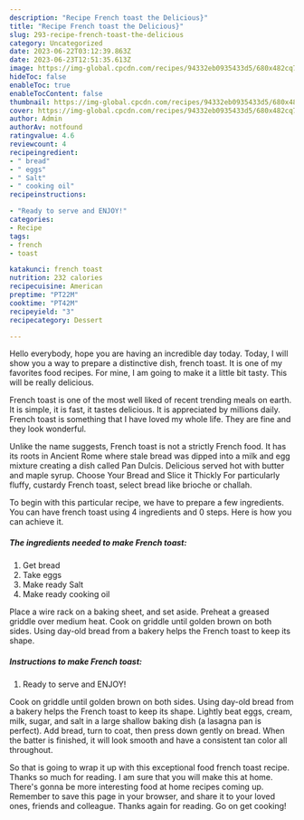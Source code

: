 ```yaml
---
description: "Recipe French toast the Delicious}"
title: "Recipe French toast the Delicious}"
slug: 293-recipe-french-toast-the-delicious
category: Uncategorized
date: 2023-06-22T03:12:39.863Z
date: 2023-06-23T12:51:35.613Z
image: https://img-global.cpcdn.com/recipes/94332eb0935433d5/680x482cq70/french-toast-recipe-main-photo.jpg
hideToc: false
enableToc: true
enableTocContent: false
thumbnail: https://img-global.cpcdn.com/recipes/94332eb0935433d5/680x482cq70/french-toast-recipe-main-photo.jpg
cover: https://img-global.cpcdn.com/recipes/94332eb0935433d5/680x482cq70/french-toast-recipe-main-photo.jpg
author: Admin
authorAv: notfound
ratingvalue: 4.6
reviewcount: 4
recipeingredient:
- " bread"
- " eggs"
- " Salt"
- " cooking oil"
recipeinstructions:

- "Ready to serve and ENJOY!"
categories:
- Recipe
tags:
- french
- toast

katakunci: french toast 
nutrition: 232 calories
recipecuisine: American
preptime: "PT22M"
cooktime: "PT42M"
recipeyield: "3"
recipecategory: Dessert

---
```



Hello everybody, hope you are having an incredible day today. Today, I will show you a way to prepare a distinctive dish, french toast. It is one of my favorites food recipes. For mine, I am going to make it a little bit tasty. This will be really delicious.

French toast is one of the most well liked of recent trending meals on earth. It is simple, it is fast, it tastes delicious. It is appreciated by millions daily. French toast is something that I have loved my whole life. They are fine and they look wonderful.

Unlike the name suggests, French toast is not a strictly French food. It has its roots in Ancient Rome where stale bread was dipped into a milk and egg mixture creating a dish called Pan Dulcis. Delicious served hot with butter and maple syrup. Choose Your Bread and Slice it Thickly For particularly fluffy, custardy French toast, select bread like brioche or challah.


To begin with this particular recipe, we have to prepare a few ingredients. You can have french toast using 4 ingredients and 0 steps. Here is how you can achieve it.

<!--inarticleads1-->

##### The ingredients needed to make French toast:

1. Get  bread
1. Take  eggs
1. Make ready  Salt
1. Make ready  cooking oil


Place a wire rack on a baking sheet, and set aside. Preheat a greased griddle over medium heat. Cook on griddle until golden brown on both sides. Using day-old bread from a bakery helps the French toast to keep its shape. 

<!--inarticleads2-->

##### Instructions to make French toast:


1. Ready to serve and ENJOY!

Cook on griddle until golden brown on both sides. Using day-old bread from a bakery helps the French toast to keep its shape. Lightly beat eggs, cream, milk, sugar, and salt in a large shallow baking dish (a lasagna pan is perfect). Add bread, turn to coat, then press down gently on bread. When the batter is finished, it will look smooth and have a consistent tan color all throughout. 

So that is going to wrap it up with this exceptional food french toast recipe. Thanks so much for reading. I am sure that you will make this at home. There's gonna be more interesting food at home recipes coming up. Remember to save this page in your browser, and share it to your loved ones, friends and colleague. Thanks again for reading. Go on get cooking!
